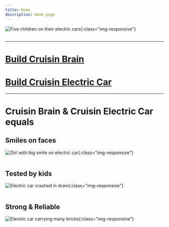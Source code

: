 ```yaml
---
title: Home
description: Home page
---
```


![Five children on their electric cars](/five-kids-and-cars.jpg){:class="img-responsive"}
<br/><br/>

------------------------------------------------------------------------------------------------------------

# [Build Cruisin Brain](/cruisin/cruisin-brain/index.html)

# [Build Cruisin Electric Car](/cruisin/diy/index.html)

------------------------------------------------------------------------------------------------------------

# Cruisin Brain & Cruisin Electric Car equals

## Smiles on faces
![Girl with big smile on electric car](/sophie-birthday.jpg){:class="img-responsive"}
<br/><br/>

## Tested by kids
![Electric car crashed in drain](/ethan-crash-drain.jpg){:class="img-responsive"}
<br/><br/>

## Strong & Reliable
![Electric car carrying many bricks](/ethan-bricks.jpg){:class="img-responsive"}
